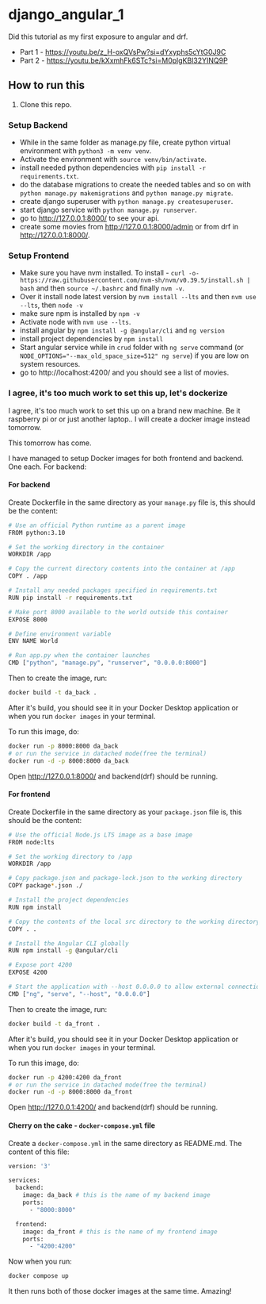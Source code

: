# django_angular_1

Did this tutorial as my first exposure to angular and drf.

- Part 1 -  https://youtu.be/z_H-oxQVsPw?si=dYxyphs5cYtG0J9C
- Part 2 - https://youtu.be/kXxmhFk6STc?si=M0plgKBl32YINQ9P

## How to run this

1. Clone this repo.

### Setup Backend
- While in the same folder as manage.py file, create python virtual environment with `python3 -m venv venv`.
- Activate the environment with `source venv/bin/activate`.
- install needed python dependencies with `pip install -r requirements.txt`.
- do the database migrations to create the needed tables and so on with `python manage.py makemigrations` and `python manage.py migrate`.
- create django superuser with `python manage.py createsuperuser`.
- start django service with `python manage.py runserver`.
- go to http://127.0.0.1:8000/ to see your api.
- create some movies from http://127.0.0.1:8000/admin or from drf in http://127.0.0.1:8000/.

### Setup Frontend
- Make sure you have nvm installed. To install - `curl -o- https://raw.githubusercontent.com/nvm-sh/nvm/v0.39.5/install.sh | bash` and then `source ~/.bashrc` and finally   `nvm -v`.
- Over it install node latest version by `nvm install --lts` and then `nvm use --lts`, then `node -v`
- make sure npm is installed by `npm -v`
- Activate node with `nvm use --lts`.
- install angular by `npm install -g @angular/cli` and `ng version`
- install project dependencies by `npm install`
- Start angular service while in `crud` folder with `ng serve` command (or `NODE_OPTIONS="--max_old_space_size=512" ng serve`) if you are low on system resources.
- go to http://localhost:4200/ and you should see a list of movies.


### I agree, it's too much work to set this up, let's dockerize

I agree, it's too much work to set this up on a brand new machine. Be it raspberry pi or or just another laptop.. I will create a docker image instead tomorrow.

This tomorrow has come.

I have managed to setup Docker images for both frontend and backend. One each. For backend:

#### For backend

Create Dockerfile in the same directory as your `manage.py` file is, this should be the content:

```bash
# Use an official Python runtime as a parent image
FROM python:3.10

# Set the working directory in the container
WORKDIR /app

# Copy the current directory contents into the container at /app
COPY . /app

# Install any needed packages specified in requirements.txt
RUN pip install -r requirements.txt

# Make port 8000 available to the world outside this container
EXPOSE 8000

# Define environment variable
ENV NAME World

# Run app.py when the container launches
CMD ["python", "manage.py", "runserver", "0.0.0.0:8000"]
```

Then to create the image, run:

```bash
docker build -t da_back .
```

After it's build, you should see it in your Docker Desktop application or when you run `docker images` in your terminal.

To run this image, do:

```bash
docker run -p 8000:8000 da_back
# or run the service in datached mode(free the terminal)
docker run -d -p 8000:8000 da_back
```

Open http://127.0.0.1:8000/ and backend(drf) should be running.

#### For frontend

Create Dockerfile in the same directory as your `package.json` file is, this should be the content:

```bash
# Use the official Node.js LTS image as a base image
FROM node:lts

# Set the working directory to /app
WORKDIR /app

# Copy package.json and package-lock.json to the working directory
COPY package*.json ./

# Install the project dependencies
RUN npm install

# Copy the contents of the local src directory to the working directory
COPY . .

# Install the Angular CLI globally
RUN npm install -g @angular/cli

# Expose port 4200
EXPOSE 4200

# Start the application with --host 0.0.0.0 to allow external connections
CMD ["ng", "serve", "--host", "0.0.0.0"]
```

Then to create the image, run:

```bash
docker build -t da_front .
```

After it's build, you should see it in your Docker Desktop application or when you run `docker images` in your terminal.

To run this image, do:

```bash
docker run -p 4200:4200 da_front
# or run the service in datached mode(free the terminal)
docker run -d -p 8000:8000 da_front
```

Open http://127.0.0.1:4200/ and backend(drf) should be running.

#### Cherry on the cake - `docker-compose.yml` file

Create a `docker-compose.yml` in the same directory as README.md. The content of this file:

```bash
version: '3'

services:
  backend:
    image: da_back # this is the name of my backend image
    ports:
      - "8000:8000"

  frontend:
    image: da_front # this is the name of my frontend image
    ports:
      - "4200:4200"
```

Now when you run:

```bash
docker compose up
```

It then runs both of those docker images at the same time. Amazing!

